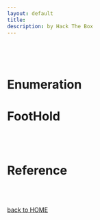 ```yaml
---
layout: default
title:
description: by Hack The Box
---
```


<h3 align="center">

</h3>

<br><br>

# Enumeration

# FootHold

<br><br>

# Reference

<br><br>

[back to HOME](./)
